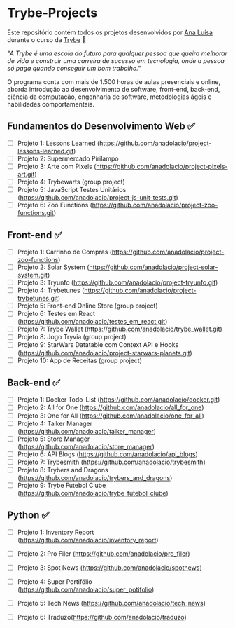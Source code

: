 # Trybe-Projects

Este repositório contém todos os projetos desenvolvidos por [Ana Luísa](https://www.linkedin.com/in/ana-luisa-cesar-dolacio/) durante o curso da [Trybe](https://www.betrybe.com/) :rocket:

_"A Trybe é uma escola do futuro para qualquer pessoa que queira melhorar de vida e construir uma carreira de sucesso em tecnologia, onde a pessoa só paga quando conseguir um bom trabalho."_

O programa conta com mais de 1.500 horas de aulas presenciais e online, aborda introdução ao desenvolvimento de software, front-end, back-end, ciência da computação, engenharia de software, metodologias ágeis e habilidades comportamentais.

## Fundamentos do Desenvolvimento Web :white_check_mark:

- [ ] Projeto 1: Lessons Learned (https://github.com/anadolacio/project-lessons-learned.git)
- [ ] Projeto 2: Supermercado Pirilampo
- [ ] Projeto 3: Arte com Pixels (https://github.com/anadolacio/project-pixels-art.git)
- [ ] Projeto 4: Trybewarts (group project)
- [ ] Projeto 5: JavaScript Testes Unitários (https://github.com/anadolacio/project-js-unit-tests.git)
- [ ] Projeto 6: Zoo Functions (https://github.com/anadolacio/project-zoo-functions.git)

## Front-end :white_check_mark:

- [ ] Projeto 1: Carrinho de Compras (https://github.com/anadolacio/project-zoo-functions)
- [ ] Projeto 2: Solar System (https://github.com/anadolacio/project-solar-system.git)
- [ ] Projeto 3: Tryunfo (https://github.com/anadolacio/project-tryunfo.git)
- [ ] Projeto 4: Trybetunes (https://github.com/anadolacio/project-trybetunes.git)
- [ ] Projeto 5: Front-end Online Store (group project)
- [ ] Projeto 6: Testes em React (https://github.com/anadolacio/testes_em_react.git)
- [ ] Projeto 7: Trybe Wallet (https://github.com/anadolacio/trybe_wallet.git)
- [ ] Projeto 8: Jogo Tryvia (group project)
- [ ] Projeto 9: StarWars Datatable com Context API e Hooks (https://github.com/anadolacio/project-starwars-planets.git)
- [ ] Projeto 10: App de Receitas (group project)

## Back-end :white_check_mark:

- [ ] Projeto 1: Docker Todo-List (https://github.com/anadolacio/docker.git)
- [ ] Projeto 2: All for One (https://github.com/anadolacio/all_for_one)
- [ ] Projeto 3: One for All (https://github.com/anadolacio/one_for_all)
- [ ] Projeto 4: Talker Manager (https://github.com/anadolacio/talker_manager)
- [ ] Projeto 5: Store Manager (https://github.com/anadolacio/store_manager)
- [ ] Projeto 6: API Blogs (https://github.com/anadolacio/api_blogs)
- [ ] Projeto 7: Trybesmith (https://github.com/anadolacio/trybesmith)
- [ ] Projeto 8: Trybers and Dragons (https://github.com/anadolacio/trybers_and_dragons)
- [ ] Projeto 9: Trybe Futebol Clube (https://github.com/anadolacio/trybe_futebol_clube)

## Python :white_check_mark:

- [ ] Projeto 1: Inventory Report (https://github.com/anadolacio/inventory_report)
- [ ] Projeto 2: Pro Filer (https://github.com/anadolacio/pro_filer)
- [ ] Projeto 3: Spot News (https://github.com/anadolacio/spotnews)
- [ ] Projeto 4: Super Portifólio (https://github.com/anadolacio/super_potifolio)
- [ ] Projeto 5: Tech News (https://github.com/anadolacio/tech_news)
- [ ] Projeto 6: Traduzo(https://github.com/anadolacio/traduzo)

